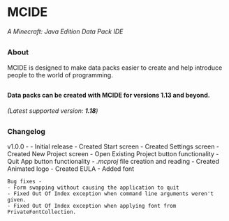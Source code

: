 # MCIDE
*A Minecraft: Java Edition Data Pack IDE*
## 
### About
MCIDE is designed to make data packs easier to create and help introduce people to the world of programming.
## 
#### Data packs can be created with MCIDE for versions 1.13 and beyond.
*(Latest supported version: **1.18**)*
##
### Changelog
  v1.0.0 -
    - Initial release
    - Created Start screen
    - Created Settings screen
    - Created New Project screen
    - Open Existing Project button functionality
    - Quit App button functionality
    - *.mcproj* file creation and reading
    - Created Animated logo
    - Created EULA
    - Added font
    
    Bug fixes -
    - Form swapping without causing the application to quit
    - Fixed Out Of Index exception when command line arguments weren't given.
    - Fixed Out Of Index exception when applying font from PrivateFontCollection.
